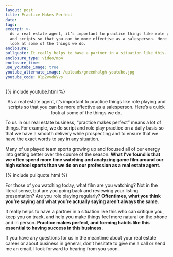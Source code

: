 ```yaml
---
layout: post
title: Practice Makes Perfect
date:
tags:
excerpt: >-
  As a real estate agent, it’s important to practice things like role playing
  and scripts so that you can be more effective as a salesperson. Here’s a quick
  look at some of the things we do.
enclosure:
pullquote: It really helps to have a partner in a situation like this.
enclosure_type: video/mp4
enclosure_time:
use_youtube_image: true
youtube_alternate_image: /uploads/greenhalgh-youtube.jpg
youtube_code: 0lp2vvduVvs
---
```


{% include youtube.html %}<center>As a real estate agent, it’s important to practice things like role playing and scripts so that you can be more effective as a salesperson. Here’s a quick look at some of the things we do.</center>

To us in our real estate business, “practice makes perfect” means a lot of things. For example, we do script and role play practice on a daily basis so that we have a smooth delivery while prospecting and to ensure that we have the exact words to say in any situation.

Many of us played team sports growing up and focused all of our energy into getting better over the course of the season. **What I’ve found is that we often spend more time watching and analyzing game film around our high school sports than we do on our profession as a real estate agent.**

{% include pullquote.html %}

For those of you watching today, what film are you watching? Not in the literal sense, but are you going back and reviewing your listing presentation? Are you role playing regularly? **Oftentimes, what you think you’re saying and what you’re actually saying aren't always the same.**

It really helps to have a partner in a situation like this who can critique you, keep you on track, and help you make things feel more natural on the phone and in person. **Practice makes perfect, and forming habits like this essential to having success in this business.**

If you have any questions for us in the meantime about your real estate career or about business in general, don’t hesitate to give me a call or send me an email. I look forward to hearing from you soon.